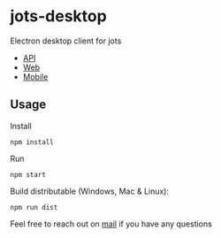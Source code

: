 # jots-desktop

Electron desktop client for jots

-   [API](https://github.com/collinsmuriuki/jots-api)
-   [Web](https://github.com/collinsmuriuki/jots-web)
-   [Mobile](https://github.com/collinsmuriuki/jots-mobile)

## Usage

Install

```
npm install
```

Run

```
npm start
```

Build distributable (Windows, Mac & Linux):

```
npm run dist
```

Feel free to reach out on [mail](mailto:murerwacollins@gmail.com) if you have any questions
